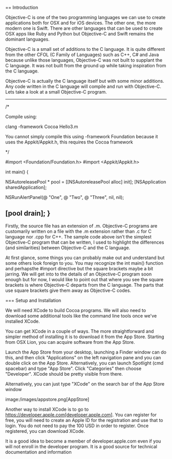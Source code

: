 
== Introduction


Objective-C is one of the two programming languages we can use to create applications both for OSX and for iOS devices. The other one, the more modern one is Swift.  There are other languages that can be used to create OSX apps like Ruby and Python but Objective-C and Swift remains the dominant languages.

Objective-C is a small set of additions to the C language. It is quite different from the other CFOL (C Family of Languages) such as C++, C# and Java because unlike those languages, Objective-C was not built to supplant  the C language. It was not built from the ground up while taking inspiration from the C language. 

Objective-C is actually the C language itself but with some minor additions.   Any code written in the C language will compile and run with Objective-C. Lets take a look at a small Objective-C program.

----
/*

Compile using:
  
  clang -framework Cocoa Hello3.m

  You cannot simply compile this using -framework Foundation
  because it uses the Appkit/Appkit.h, this requires the 
  Cocoa framework

*/

#import <Foundation/Foundation.h>
#import <Appkit/Appkit.h>

int main() {

  NSAutoreleasePool * pool = [[NSAutoreleasePool alloc] init];
  [NSApplication sharedApplication];

  NSRunAlertPanel(@ "One", @ "Two", @ "Three", nil, nil);

  [pool drain];
}
----

Firstly, the source file has an extension of  .m. Objective-C programs are customarily written on a file with the .m extension rather than .c for C language nor .cpp for C++. The sample code above isn’t the simplest Objective-C program that can be written, I used to highlight the differences (and similarities) between Objective-C and the C language.

At first glance, some things you can probably make out and understand but some others look foreign to you. You may recognize the int main() function and perhapsthe #import directive but the square brackets maybe a bit jarring. We will get into to the details of an Objective-C program soon enough but for now, I would like to point out that where you see the square brackets is where Objective-C departs from the C language. The parts that use square brackets give them away as Objective-C codes.

=== Setup and Installation

We will need XCode to build Cocoa programs. We will also need to download some additional tools like the command line tools once we've installed XCode.

You can get XCode in a couple of ways. The more straightforward and simpler method of installing it is to download it from the App Store. Starting from OSX Lion, you can acquire software from the App Store. 

Launch the App Store from your desktop, launching a Finder window can do this, and then click "Applications" on the left navigation pane and you can double click on the App Store. Alternatively, you can launch Spotlight (cmd spacebar) and type "App Store". Click "Categories" then choose "Developer". XCode should be pretty visible from there.

Alternatively, you can just type "XCode" on the search bar of the App Store window

image:/images/appstore.png[AppStore]

Another way to install XCode is to go to https://developer.apple.com[developer.apple.com]. You can register for free, you will need to create an Apple ID for the registration and use that to login. You do not need to pay the 100 USD in order to register. Once registered, you can download XCode. 

It is a good idea to become a member of developer.apple.com even if you will not enroll in the developer program. It is a good source for technical documentation and information 




